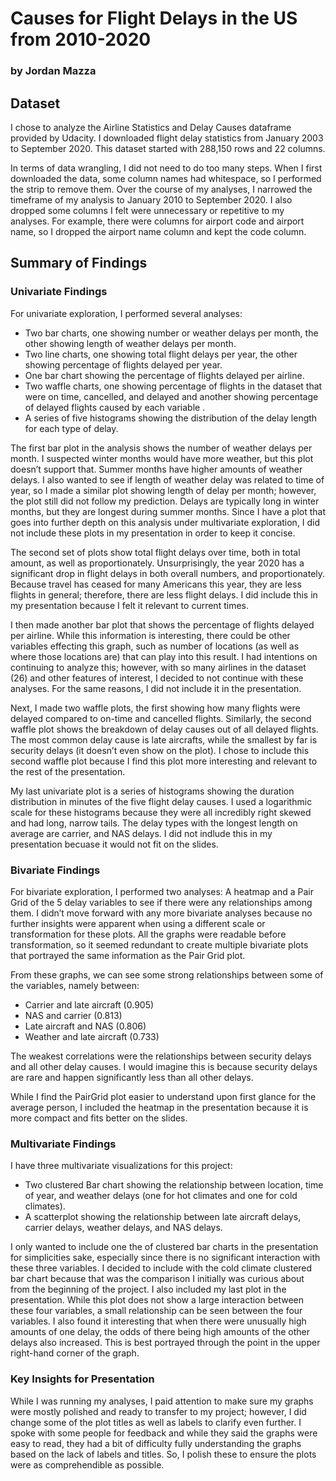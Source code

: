 # Causes for Flight Delays in the US from 2010-2020
### by Jordan Mazza

## Dataset

I chose to analyze the Airline Statistics and Delay Causes dataframe provided by Udacity. I downloaded flight delay statistics from January 2003 to September 2020. This dataset started with 288,150 rows and 22 columns.

In terms of data wrangling, I did not need to do too many steps. When I first downloaded the data, some column names had whitespace, so I performed the strip to remove them. Over the course of my analyses, I narrowed the timeframe of my analysis to January 2010 to September 2020. I also dropped some columns I felt were unnecessary or repetitive to my analyses. For example, there were columns for airport code and airport name, so I dropped the airport name column and kept the code column.

## Summary of Findings
### Univariate Findings
For univariate exploration, I performed several analyses:
- Two bar charts, one showing number or weather delays per month, the other showing length of weather delays per month.
- Two line charts, one showing total flight delays per year, the other showing percentage of flights delayed per year.
- One bar chart showing the percentage of flights delayed per airline.
- Two waffle charts, one showing percentage of flights in the dataset that were on time, cancelled, and delayed and another showing percentage of delayed flights caused by each variable .
- A series of five histograms showing the distribution of the delay length for each type of delay.

The first bar plot in the analysis shows the number of weather delays per month. I suspected winter months would have more weather, but this plot doesn’t support that. Summer months have higher amounts of weather delays. I also wanted to see if length of weather delay was related to time of year, so I made a similar plot showing length of delay per month; however, the plot still did not follow my prediction. Delays are typically long in winter months, but they are longest during summer months. Since I have a plot that goes into further depth on this analysis under multivariate exploration, I did not include these plots in my presentation in order to keep it concise.

The second set of plots show total flight delays over time, both in total amount, as well as proportionately. Unsurprisingly, the year 2020 has a significant drop in flight delays in both overall numbers, and proportionately. Because travel has ceased for many Americans this year, they are less flights in general; therefore, there are less flight delays. I did include this in my presentation because I felt it relevant to current times.

I then made another bar plot that shows the percentage of flights delayed per airline. While this information is interesting, there could be other variables effecting this graph, such as number of locations (as well as where those locations are) that can play into this result. I had intentions on continuing to analyze this; however, with so many airlines in the dataset (26) and other features of interest, I decided to not continue with these analyses. For the same reasons, I did not include it in the presentation. 

Next, I made two waffle plots, the first showing how many flights were delayed compared to on-time and cancelled flights. Similarly, the second waffle plot shows the breakdown of delay causes out of all delayed flights. The most common delay cause is late aircrafts, while the smallest by far is security delays (it doesn’t even show on the plot). I chose to include this second waffle plot because I find this plot more interesting and relevant to the rest of the presentation.

My last univariate plot is a series of histograms showing the duration distribution in minutes of the five flight delay causes. I used a logarithmic scale for these histograms because they were all incredibly right skewed and had long, narrow tails. The delay types with the longest length on average are carrier, and NAS delays. I did not indlude this in my presentation becuase it would not fit on the slides. 

### Bivariate Findings
For bivariate exploration, I performed two analyses: A heatmap and a Pair Grid of the 5 delay variables to see if there were any relationships among them. I didn’t move forward with any more bivariate analyses because no further insights were apparent when using a different scale or transformation for these plots. All the graphs were readable before transformation, so it seemed redundant to create multiple bivariate plots that portrayed the same information as the Pair Grid plot.

From these graphs, we can see some strong relationships between some of the variables, namely between:
- Carrier and late aircraft (0.905)
- NAS and carrier (0.813)
- Late aircraft and NAS (0.806)
- Weather and late aircraft (0.733)

The weakest correlations were the relationships between security delays and all other delay causes. I would imagine this is because security delays are rare and happen significantly less than all other delays. 

While I find the PairGrid plot easier to understand upon first glance for the average person, I included the heatmap in the presentation because it is more compact and fits better on the slides.

### Multivariate Findings
I have three multivariate visualizations for this project:
- Two clustered Bar chart showing the relationship between location, time of year, and weather delays (one for hot climates and one for cold climates).
- A scatterplot showing the relationship between late aircraft delays, carrier delays, weather delays, and NAS delays. 

I only wanted to include one the of clustered bar charts in the presentation for simplicities sake, especially since there is no significant interaction with these three variables. I decided to include with the cold climate clustered bar chart because that was the comparison I initially was curious about from the beginning of the project. I also included my last plot in the presentation. While this plot does not show a large interaction between these four variables, a small relationship can be seen between the four variables. I also found it interesting that when there were unusually high amounts of one delay, the odds of there being high amounts of the other delays also increased. This is best portrayed through the point in the upper right-hand corner of the graph.

### Key Insights for Presentation
While I was running my analyses, I paid attention to make sure my graphs were mostly polished and ready to transfer to my project; however, I did change some of the plot titles as well as labels to clarify even further. I spoke with some people for feedback and while they said the graphs were easy to read, they had a bit of difficulty fully understanding the graphs based on the lack of labels and titles. So, I polish these to ensure the plots were as comprehendible as possible.